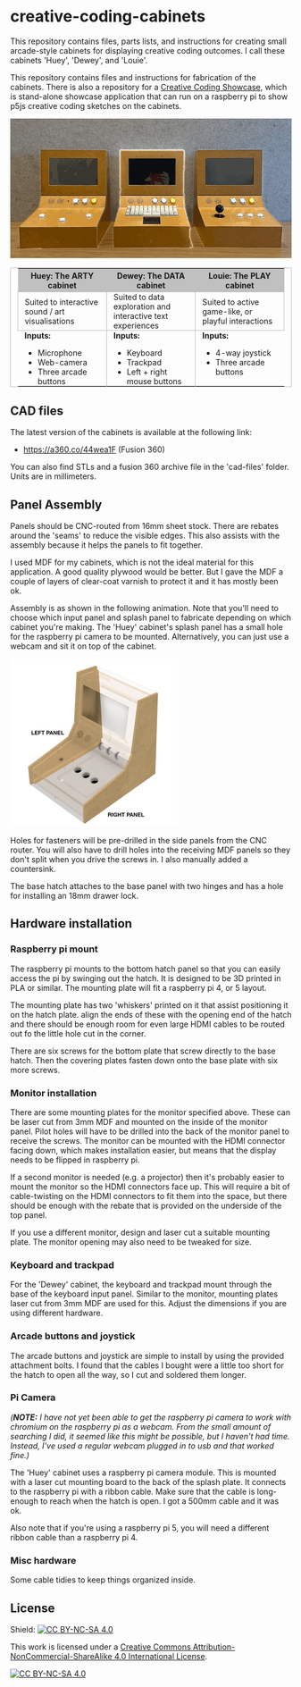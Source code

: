 # creative-coding-cabinets

This repository contains files, parts lists, and instructions for creating
small arcade-style cabinets for displaying creative coding outcomes. I call
these cabinets 'Huey', 'Dewey', and 'Louie'.

This repository contains files and instructions for fabrication of the
cabinets. There is also a repository for a [Creative Coding Showcase], which
is stand-alone showcase application that can run on a raspberry pi to show
p5js creative coding sketches on the cabinets.

![Three Creative Coding Cabinets](images/three-cabinets.gif)

<table style="width: 100%; max-width: 740px; cell-padding: 0; border-collapse: collapse; border: 1px solid silver; padding: 0 12px;">
<thead style="background: silver;">
<th style="width: 33%;">
Huey: The ARTY cabinet
</th>
<th style="width: 33%;">
Dewey: The DATA cabinet
</th>
<th style="width: 33%;">
Louie: The PLAY cabinet
</th>
</thead>
<tbody>
<tr style="border: 1px solid silver;">
<td style="padding: 0 12px; border-right: 1px solid silver;">
Suited to interactive sound / art visualisations
</td>
<td style="padding: 0 12px; border-right: 1px solid silver;">
Suited to data exploration and interactive text experiences
</td>
<td style="padding: 0 12px;">
Suited to active game-like, or playful interactions
</td>
</tr>
<tr style="vertical-align: top;">
<td style="padding: 0 12px; border-right: 1px solid silver;">
<div><b>Inputs:</b><br/>
<ul style="margin-bottom: 0;">
<li>
Microphone
</li>
<li>
Web-camera
</li>
<li>
Three arcade buttons
</li>
</ul>
</div>
</td>
<td style="padding: 0 12px; border-right: 1px solid silver;">
<div><b>Inputs:</b><br/>
<ul style="margin-bottom: 0;">
<li>
Keyboard
</li>
<li>
Trackpad
</li>
<li>
Left + right mouse buttons
</li>
</ul>
</div>
</td>
<td style="padding: 0 12px;">
<div><b>Inputs:</b><br/>
<ul style="margin-bottom: 0;">
<li>
4-way joystick
</li>
<li>
Three arcade buttons
</li>
</ul>
</div>
</td>
</tr>
</tbody>
</table>

## CAD files

The latest version of the cabinets is available at the following link:

* <https://a360.co/44wea1F> (Fusion 360)

You can also find STLs and a fusion 360 archive file in the 'cad-files'
folder. Units are in millimeters.

## Panel Assembly

Panels should be CNC-routed from 16mm sheet stock. There are rebates around
the 'seams' to reduce the visible edges. This also assists with the assembly
because it helps the panels to fit together.

I used MDF for my cabinets, which is not the ideal material for this
application. A good quality plywood would be better. But I gave the MDF a
couple of layers of clear-coat varnish to protect it and it has mostly been
ok.

Assembly is as shown in the following animation. Note that you'll need to
choose which input panel and splash panel to fabricate depending on which
cabinet you're making. The 'Huey' cabinet's splash panel has a small hole for
the raspberry pi camera to be mounted. Alternatively, you can just use a
webcam and sit it on top of the cabinet.

![Animated GIF showing the assembly of the panels](images/panel-parts.gif)

Holes for fasteners will be pre-drilled in the side panels from the CNC router.
You will also have to drill holes into the receiving MDF panels so they don't
split when you drive the screws in. I also manually added a countersink.

The base hatch attaches to the base panel with two hinges and has a hole for
installing an 18mm drawer lock.

## Hardware installation

### Raspberry pi mount

The raspberry pi mounts to the bottom hatch panel so that you can easily
access the pi by swinging out the hatch. It is designed to be 3D printed in
PLA or similar. The mounting plate will fit a raspberry pi 4, or 5
layout.

The mounting plate has two 'whiskers' printed on it that assist positioning it
on the hatch plate. align the ends of these with the opening end of the hatch
and there should be enough room for even large HDMI cables to be routed out fo
the little hole cut in the corner.

There are six screws for the bottom plate that screw directly to the
base hatch. Then the covering plates fasten down onto the base plate with six
more screws.

### Monitor installation

There are some mounting plates for the monitor specified above. These can be
laser cut from 3mm MDF and mounted on the inside of the monitor panel. Pilot
holes will have to be drilled into the back of the monitor panel to receive
the screws. The monitor can be mounted with the HDMI connector facing down,
which makes installation easier, but means that the display needs to be
flipped in raspberry pi. 

If a second monitor is needed (e.g. a projector) then it's probably easier to
mount the monitor so the HDMI connectors face up. This will require a bit of
cable-twisting on the HDMI connectors to fit them into the space, but there
should be enough with the rebate that is provided on the underside of the top
panel. 

If you use a different monitor, design and laser cut a suitable mounting
plate. The monitor opening may also need to be tweaked for size.

### Keyboard and trackpad

For the 'Dewey' cabinet, the keyboard and trackpad mount through the base of
the keyboard input panel. Similar to the monitor, mounting plates laser cut
from 3mm MDF are used for this. Adjust the dimensions if you are using
different hardware.

### Arcade buttons and joystick

The arcade buttons and joystick are simple to install by using the provided
attachment bolts. I found that the cables I bought were a little too short for
the hatch to open all the way, so I cut and soldered them longer.

### Pi Camera

*(**NOTE:** I have not yet been able to get the raspberry pi camera to work with
chromium on the raspberry pi as a webcam. From the small amount of searching I
did, it seemed like this might be possible, but I haven't had time. Instead,
I've used a regular webcam plugged in to usb and that worked fine.)*

The 'Huey' cabinet uses a raspberry pi camera module. This is mounted with a
laser cut mounting board to the back of the splash plate. It connects to the
raspberry pi with a ribbon cable. Make sure that the cable is long-enough to
reach when the hatch is open. I got a 500mm cable and it was ok.

Also note that if you're using a raspberry pi 5, you will need a different ribbon
cable than a raspberry pi 4.

### Misc hardware

Some cable tidies to keep things organized inside.

## License

Shield: [![CC BY-NC-SA 4.0][cc-by-nc-sa-shield]][cc-by-nc-sa]

This work is licensed under a
[Creative Commons Attribution-NonCommercial-ShareAlike 4.0 International License][cc-by-nc-sa].

[![CC BY-NC-SA 4.0][cc-by-nc-sa-image]][cc-by-nc-sa]

[cc-by-nc-sa]: http://creativecommons.org/licenses/by-nc-sa/4.0/
[cc-by-nc-sa-image]: https://licensebuttons.net/l/by-nc-sa/4.0/88x31.png
[cc-by-nc-sa-shield]: https://img.shields.io/badge/License-CC%20BY--NC--SA%204.0-lightgrey.svg

[Creative Coding Showcase]: https://github.com/awarua/creative-coding-showcase